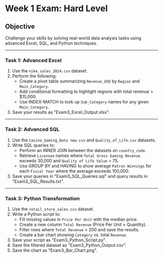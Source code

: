 # Week 1 Exam: Hard Level

## Objective
Challenge your skills by solving real-world data analysis tasks using advanced Excel, SQL, and Python techniques.

---

### Task 1: Advanced Excel
1. Use the `nike_sales_2024.csv` dataset.
2. Perform the following:
   - Create a pivot table summarizing `Revenue_USD` by `Region` and `Main_Category`.
   - Add conditional formatting to highlight regions with total revenue > $15,000.
   - Use INDEX-MATCH to look up `Sub_Category` names for any given `Main_Category`.
3. Save your results as "Exam3_Excel_Output.xlsx".

---

### Task 2: Advanced SQL
1. Use the `Casino_Gaming_Data new.csv` and `Quality_of_Life.csv` datasets.
2. Write SQL queries to:
   - Perform an INNER JOIN between the datasets on `country_code`.
   - Retrieve `Licensee` names where `Total Gross Gaming Revenue` exceeds 30,000 and `Quality of Life Value` > 75.
   - Use GROUP BY and HAVING to show average `Patron Winnings` for each `Fiscal Year` where the average exceeds 100,000.
3. Save your queries in "Exam3_SQL_Queries.sql" and query results in "Exam3_SQL_Results.txt".

---

### Task 3: Python Transformation
1. Use the `retail_store_sales.csv` dataset.
2. Write a Python script to:
   - Fill missing values in `Price Per Unit` with the median price.
   - Create a new column `Total Revenue` (Price Per Unit × Quantity).
   - Filter rows where `Total Revenue` > 200 and save the results.
   - Create a bar chart showing `Category` vs. total `Revenue`.
3. Save your script as "Exam3_Python_Script.py".
4. Save the filtered dataset as "Exam3_Python_Output.csv".
5. Save the chart as "Exam3_Bar_Chart.png".
